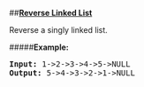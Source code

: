 ##[**Reverse Linked List**](https://leetcode.com/problems/reverse-linked-list/)

Reverse a singly linked list.

#####**Example:**

<pre>
<b>Input:</b> 1->2->3->4->5->NULL
<b>Output:</b> 5->4->3->2->1->NULL
</pre>